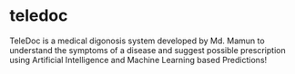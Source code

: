 # teledoc
TeleDoc is a medical digonosis system developed by Md. Mamun to understand the symptoms of a disease and suggest possible prescription using Artificial Intelligence and Machine Learning based Predictions!
